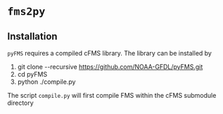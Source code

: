 # **`fms2py`**

## **Installation**
`pyFMS` requires a compiled cFMS library.  The library can be installed
by 

1.  git clone --recursive https://github.com/NOAA-GFDL/pyFMS.git
2.  cd pyFMS
3.  python ./compile.py

The script `compile.py` will first compile FMS within the cFMS submodule
directory 
